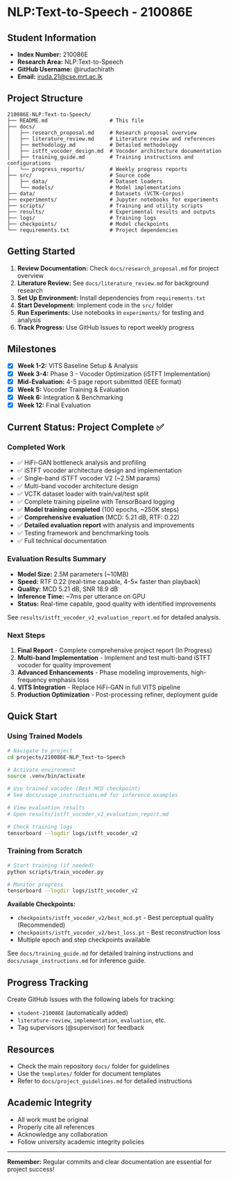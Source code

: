 # NLP:Text-to-Speech - 210086E

## Student Information

- **Index Number:** 210086E
- **Research Area:** NLP:Text-to-Speech
- **GitHub Username:** @irudachirath
- **Email:** iruda.21@cse.mrt.ac.lk

## Project Structure
```
210086E-NLP:Text-to-Speech/
├── README.md                    # This file
├── docs/
│   ├── research_proposal.md     # Research proposal overview
│   ├── literature_review.md     # Literature review and references
│   ├── methodology.md           # Detailed methodology
│   ├── istft_vocoder_design.md  # Vocoder architecture documentation
│   ├── training_guide.md        # Training instructions and configurations
│   └── progress_reports/        # Weekly progress reports
├── src/                         # Source code
│   ├── data/                    # Dataset loaders
│   └── models/                  # Model implementations
├── data/                        # Datasets (VCTK-Corpus)
├── experiments/                 # Jupyter notebooks for experiments
├── scripts/                     # Training and utility scripts
├── results/                     # Experimental results and outputs
├── logs/                        # Training logs
├── checkpoints/                 # Model checkpoints
└── requirements.txt             # Project dependencies
```

## Getting Started

1. **Review Documentation:** Check `docs/research_proposal.md` for project overview
2. **Literature Review:** See `docs/literature_review.md` for background research
3. **Set Up Environment:** Install dependencies from `requirements.txt`
4. **Start Development:** Implement code in the `src/` folder
5. **Run Experiments:** Use notebooks in `experiments/` for testing and analysis
6. **Track Progress:** Use GitHub Issues to report weekly progress

## Milestones

- [x] **Week 1-2:** VITS Baseline Setup & Analysis
- [x] **Week 3-4:** Phase 3 - Vocoder Optimization (iSTFT Implementation)
- [x] **Mid-Evaluation:** 4-5 page report submitted (IEEE format)
- [x] **Week 5:** Vocoder Training & Evaluation
- [x] **Week 6:** Integration & Benchmarking
- [x] **Week 12:** Final Evaluation

## Current Status: Project Complete ✅

### Completed Work
- ✅ HiFi-GAN bottleneck analysis and profiling
- ✅ iSTFT vocoder architecture design and implementation
- ✅ Single-band iSTFT vocoder V2 (~2.5M params)
- ✅ Multi-band vocoder architecture design
- ✅ VCTK dataset loader with train/val/test split
- ✅ Complete training pipeline with TensorBoard logging
- ✅ **Model training completed** (100 epochs, ~250K steps)
- ✅ **Comprehensive evaluation** (MCD: 5.21 dB, RTF: 0.22)
- ✅ **Detailed evaluation report** with analysis and improvements
- ✅ Testing framework and benchmarking tools
- ✅ Full technical documentation

### Evaluation Results Summary
- **Model Size:** 2.5M parameters (~10MB)
- **Speed:** RTF 0.22 (real-time capable, 4-5× faster than playback)
- **Quality:** MCD 5.21 dB, SNR 18.9 dB
- **Inference Time:** ~7ms per utterance on GPU
- **Status:** Real-time capable, good quality with identified improvements

See `results/istft_vocoder_v2_evaluation_report.md` for detailed analysis.

### Next Steps
1. **Final Report** - Complete comprehensive project report (In Progress)
2. **Multi-band Implementation** - Implement and test multi-band iSTFT vocoder for quality improvement
3. **Advanced Enhancements** - Phase modeling improvements, high-frequency emphasis loss
4. **VITS Integration** - Replace HiFi-GAN in full VITS pipeline
5. **Production Optimization** - Post-processing refiner, deployment guide

## Quick Start

### Using Trained Models

```bash
# Navigate to project
cd projects/210086E-NLP_Text-to-Speech

# Activate environment
source .venv/bin/activate

# Use trained vocoder (Best MCD checkpoint)
# See docs/usage_instructions.md for inference examples

# View evaluation results
# Open results/istft_vocoder_v2_evaluation_report.md

# Check training logs
tensorboard --logdir logs/istft_vocoder_v2
```

### Training from Scratch

```bash
# Start training (if needed)
python scripts/train_vocoder.py

# Monitor progress
tensorboard --logdir logs/istft_vocoder_v2
```

**Available Checkpoints:**
- `checkpoints/istft_vocoder_v2/best_mcd.pt` - Best perceptual quality (Recommended)
- `checkpoints/istft_vocoder_v2/best_loss.pt` - Best reconstruction loss
- Multiple epoch and step checkpoints available

See `docs/training_guide.md` for detailed training instructions and `docs/usage_instructions.md` for inference guide.

## Progress Tracking

Create GitHub Issues with the following labels for tracking:
- `student-210086E` (automatically added)
- `literature-review`, `implementation`, `evaluation`, etc.
- Tag supervisors (@supervisor) for feedback

## Resources

- Check the main repository `docs/` folder for guidelines
- Use the `templates/` folder for document templates
- Refer to `docs/project_guidelines.md` for detailed instructions

## Academic Integrity

- All work must be original
- Properly cite all references
- Acknowledge any collaboration
- Follow university academic integrity policies

---

**Remember:** Regular commits and clear documentation are essential for project success!